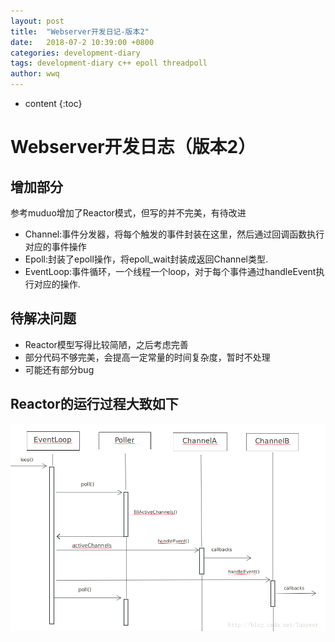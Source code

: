 ```yaml
---
layout: post
title:  "Webserver开发日记-版本2"
date:   2018-07-2 10:39:00 +0800
categories: development-diary
tags: development-diary c++ epoll threadpoll 
author: wwq
---
```


* content
{:toc}

Webserver开发日志（版本2）
====

增加部分
----
参考muduo增加了Reactor模式，但写的并不完美，有待改进
* Channel:事件分发器，将每个触发的事件封装在这里，然后通过回调函数执行对应的事件操作
* Epoll:封装了epoll操作，将epoll_wait封装成返回Channel类型.
* EventLoop:事件循环，一个线程一个loop，对于每个事件通过handleEvent执行对应的操作.

待解决问题
----
* Reactor模型写得比较简陋，之后考虑完善
* 部分代码不够完美，会提高一定常量的时间复杂度，暂时不处理
* 可能还有部分bug

Reactor的运行过程大致如下
----
![Reactor顺序图](../20180106200342931.png)
